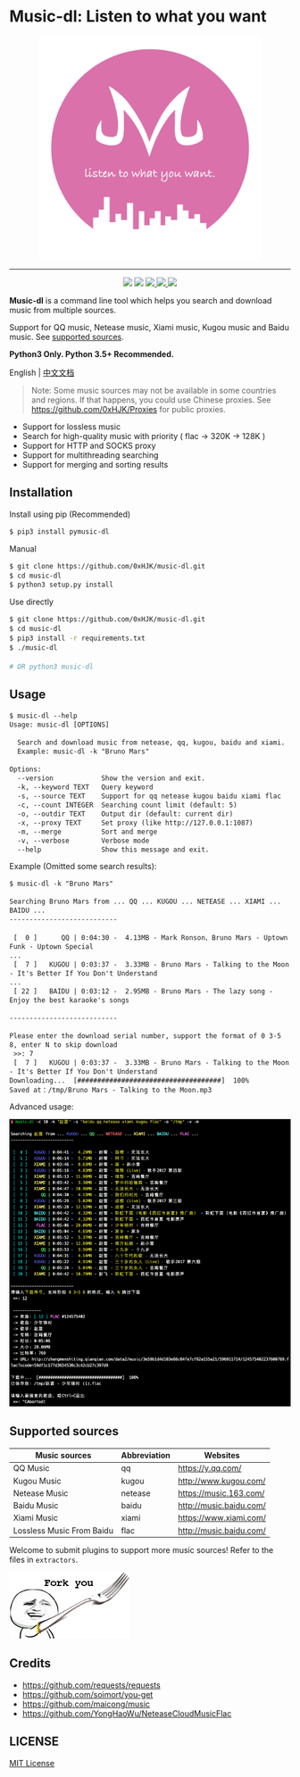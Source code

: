 # Music-dl: Listen to what you want

<p align="center">
    <img src="https://github.com/0xHJK/music-dl/raw/master/static/logo.png" height="400" alt="music-dl">
</p>
<hr>
<p align="center">
  <a herf="https://travis-ci.org/0xHJK/music-dl">
    <img src="https://travis-ci.org/0xHJK/music-dl.svg">
  </a>
  <a><img src="https://img.shields.io/pypi/pyversions/pymusic-dl.svg"></a>
  <a href="https://codecov.io/gh/0xHJK/music-dl">
    <img src="https://codecov.io/gh/0xHJK/music-dl/branch/master/graph/badge.svg"/>
  </a>
  <a href="https://github.com/0xHJK/music-dl/releases">
    <img src="https://img.shields.io/github/release/0xHJK/music-dl.svg">
  </a>
  <a><img src="https://img.shields.io/github/license/0xHJK/music-dl.svg"></a>
</p>

**Music-dl** is a command line tool which helps you search and download music from multiple sources.

Support for QQ music, Netease music, Xiami music, Kugou music and Baidu music. See [supported sources](#supported-sources).

**Python3 Only. Python 3.5+ Recommended.**

English | [中文文档](https://github.com/0xHJK/music-dl/blob/master/README.md)

> Note: Some music sources may not be available in some countries and regions. If that happens, you could use Chinese proxies. See <https://github.com/0xHJK/Proxies> for public proxies.

- Support for lossless music
- Search for high-quality music with priority ( flac -> 320K -> 128K )
- Support for HTTP and SOCKS proxy
- Support for multithreading searching
- Support for merging and sorting results

## Installation

Install using pip (Recommended)

```bash
$ pip3 install pymusic-dl
```

Manual

```bash
$ git clone https://github.com/0xHJK/music-dl.git
$ cd music-dl
$ python3 setup.py install
```

Use directly

```bash
$ git clone https://github.com/0xHJK/music-dl.git
$ cd music-dl
$ pip3 install -r requirements.txt
$ ./music-dl

# OR python3 music-dl
```

## Usage

```
$ music-dl --help
Usage: music-dl [OPTIONS]

  Search and download music from netease, qq, kugou, baidu and xiami.
  Example: music-dl -k "Bruno Mars"

Options:
  --version            Show the version and exit.
  -k, --keyword TEXT   Query keyword
  -s, --source TEXT    Support for qq netease kugou baidu xiami flac
  -c, --count INTEGER  Searching count limit (default: 5)
  -o, --outdir TEXT    Output dir (default: current dir)
  -x, --proxy TEXT     Set proxy (like http://127.0.0.1:1087)
  -m, --merge          Sort and merge
  -v, --verbose        Verbose mode
  --help               Show this message and exit.
```

Example (Omitted some search results):

```
$ music-dl -k "Bruno Mars"

Searching Bruno Mars from ... QQ ... KUGOU ... NETEASE ... XIAMI ... BAIDU ...
---------------------------

 [  0 ]      QQ | 0:04:30 -  4.13MB - Mark Ronson、Bruno Mars - Uptown Funk - Uptown Special
...
 [  7 ]   KUGOU | 0:03:37 -  3.33MB - Bruno Mars - Talking to the Moon - It's Better If You Don't Understand
...
 [ 22 ]   BAIDU | 0:03:12 -  2.95MB - Bruno Mars - The lazy song - Enjoy the best karaoke's songs

---------------------------

Please enter the download serial number, support the format of 0 3-5 8, enter N to skip download
 >>: 7
 [  7 ]   KUGOU | 0:03:37 -  3.33MB - Bruno Mars - Talking to the Moon - It's Better If You Don't Understand
Downloading...  [####################################]  100%
Saved at：/tmp/Bruno Mars - Talking to the Moon.mp3
```

Advanced usage:

![](https://github.com/0xHJK/music-dl/raw/master/static/advance.png)

## Supported sources

| Music sources             | Abbreviation | Websites                  |
| ------------------------- | ------------ | ------------------------- |
| QQ Music                  | qq           | <https://y.qq.com/>       |
| Kugou Music               | kugou        | <http://www.kugou.com/>   |
| Netease Music             | netease      | <https://music.163.com/>  |
| Baidu Music               | baidu        | <http://music.baidu.com/> |
| Xiami Music               | xiami        | <https://www.xiami.com/>  |
| Lossless Music From Baidu | flac         | <http://music.baidu.com/> |

Welcome to submit plugins to support more music sources! Refer to the files in `extractors`.

![](https://github.com/0xHJK/music-dl/raw/master/static/fork.png)

## Credits

- <https://github.com/requests/requests>
- <https://github.com/soimort/you-get>
- <https://github.com/maicong/music>
- <https://github.com/YongHaoWu/NeteaseCloudMusicFlac>

## LICENSE

[MIT License](https://github.com/0xHJK/music-dl/blob/master/LICENSE)
